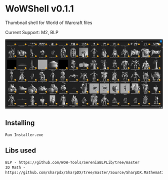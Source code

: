 # WoWShell v0.1.1

Thumbnail shell for World of Warcraft files

Current Support: M2, BLP

![first pic](./Docs/Images/screenshot1.png?raw=true)

## Installing
    Run Installer.exe

## Libs used
    BLP - https://github.com/WoW-Tools/SereniaBLPLib/tree/master
    3D Math - https://github.com/sharpdx/SharpDX/tree/master/Source/SharpDX.Mathematics
